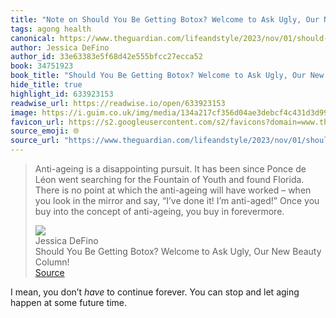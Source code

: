 ```yaml
---
title: "Note on Should You Be Getting Botox? Welcome to Ask Ugly, Our New Beauty Column! via Jessica DeFino"
tags: agong health
canonical: https://www.theguardian.com/lifeandstyle/2023/nov/01/should-i-get-botox-advice-ask-ugly
author: Jessica DeFino
author_id: 33e63383e5f68d42e555bfcc27ecca52
book: 34751923
book_title: "Should You Be Getting Botox? Welcome to Ask Ugly, Our New Beauty Column!"
hide_title: true
highlight_id: 633923153
readwise_url: https://readwise.io/open/633923153
image: https://i.guim.co.uk/img/media/134a217cf356d04ae3debcf4c431d3d99d10bf8f/0_0_7500_4500/master/7500.jpg?width=1200&height=630&quality=85&auto=format&fit=crop&overlay-align=bottom%2Cleft&overlay-width=100p&overlay-base64=L2ltZy9zdGF0aWMvb3ZlcmxheXMvdGctZGVmYXVsdC5wbmc&enable=upscale&s=e47bcdc2345dc454d06f998a9e01fff6
favicon_url: https://s2.googleusercontent.com/s2/favicons?domain=www.theguardian.com
source_emoji: 🌐
source_url: "https://www.theguardian.com/lifeandstyle/2023/nov/01/should-i-get-botox-advice-ask-ugly#:~:text=Anti-ageing%20is%20a,buy%20in%20forevermore."
---
```


> Anti-ageing is a disappointing pursuit. It has been since Ponce de Léon went searching for the Fountain of Youth and found Florida. There is no point at which the anti-ageing will have worked – when you look in the mirror and say, “I’ve done it! I’m anti-aged!” Once you buy into the concept of anti-ageing, you buy in forevermore.
> <div class="quoteback-footer"><div class="quoteback-avatar"><img class="mini-favicon" src="https://s2.googleusercontent.com/s2/favicons?domain=www.theguardian.com"></div><div class="quoteback-metadata"><div class="metadata-inner"><span style="display:none">FROM:</span><div aria-label="Jessica DeFino" class="quoteback-author"> Jessica DeFino</div><div aria-label="Should You Be Getting Botox? Welcome to Ask Ugly, Our New Beauty Column!" class="quoteback-title"> Should You Be Getting Botox? Welcome to Ask Ugly, Our New Beauty Column!</div></div></div><div class="quoteback-backlink"><a target="_blank" aria-label="go to the full text of this quotation" rel="noopener" href="https://www.theguardian.com/lifeandstyle/2023/nov/01/should-i-get-botox-advice-ask-ugly#:~:text=Anti-ageing%20is%20a,buy%20in%20forevermore." class="quoteback-arrow"> Source</a></div></div>

I mean, you don’t *have* to continue forever. You can stop and let aging happen at some future time.